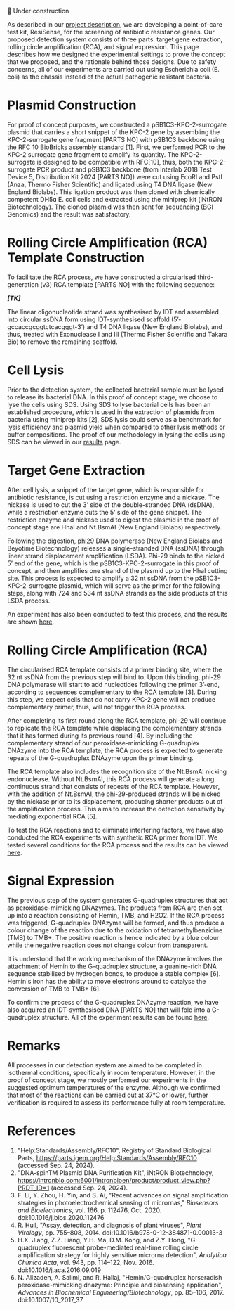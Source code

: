 🚧 Under construction  

As described in our [project description](/project/description), we are developing a point-of-care test kit, ResiSense, for the screening of antibiotic resistance genes. Our proposed detection system consists of three parts: target gene extraction, rolling circle amplification (RCA), and signal expression. This page describes how we designed the experimental settings to prove the concept that we proposed, and the rationale behind those designs. Due to safety concerns, all of our experiments are carried out using Escherichia coli (E. coli) as the chassis instead of the actual pathogenic resistant bacteria.  

# Plasmid Construction
For proof of concept purposes, we constructed a pSB1C3-KPC-2-surrogate plasmid that carries a short snippet of the KPC-2 gene by assembling the KPC-2-surrogate gene fragment [PARTS NO] with pSB1C3 backbone using the RFC 10 BioBricks assembly standard [1]. First, we performed PCR to the KPC-2 surrogate gene fragment to amplify its quantity. The KPC-2-surrogate is designed to be compatible with RFC[10], thus, both the KPC-2-surrogate PCR product and pSB1C3 backbone (from Interlab 2018 Test Device 5, Distribution Kit 2024 [PARTS NO]) were cut using EcoRI and PstI (Anza, Thermo Fisher Scientific) and ligated using T4 DNA ligase (New England Biolabs). This ligation product was then cloned with chemically competent DH5ɑ E. coli cells and extracted using the miniprep kit (iNtRON Biotechnology). The cloned plasmid was then sent for sequencing (BGI Genomics) and the result was satisfactory.  

# Rolling Circle Amplification (RCA) Template Construction
To facilitate the RCA process, we have constructed a circularised third-generation (v3) RCA template [PARTS NO] with the following sequence:  

***[TK]***

The linear oligonucleotide strand was synthesised by IDT and assembled into circular ssDNA form using IDT-synthesised scaffold (5’-gccaccgcggtctcacgggt-3’) and T4 DNA ligase (New England Biolabs), and thus, treated with Exonuclease I and III (Thermo Fisher Scientific and Takara Bio) to remove the remaining scaffold.  

# Cell Lysis
Prior to the detection system, the collected bacterial sample must be lysed to release its bacterial DNA. In this proof of concept stage, we choose to lyse the cells using SDS. Using SDS to lyse bacterial cells has been an established procedure, which is used in the extraction of plasmids from bacteria using miniprep kits [2], SDS lysis could serve as a benchmark for lysis efficiency and plasmid yield when compared to other lysis methods or buffer compositions. The proof of our methodology in lysing the cells using SDS can be viewed in our [results](/wet-lab/results#lysis) page.  

# Target Gene Extraction
After cell lysis, a snippet of the target gene, which is responsible for antibiotic resistance, is cut using a restriction enzyme and a nickase. The nickase is used to cut the 3’ side of the double-stranded DNA (dsDNA), while a restriction enzyme cuts the 5’ side of the gene snippet. The restriction enzyme and nickase used to digest the plasmid in the proof of concept stage are HhaI and Nt.BsmAI (New England Biolabs) respectively.  

Following the digestion, phi29 DNA polymerase (New England Biolabs and Beyotime Biotechnology) releases a single-stranded DNA (ssDNA) through linear strand displacement amplification (LSDA). Phi-29 binds to the nicked 5’ end of the gene, which is the pSB1C3-KPC-2-surrogate in this proof of concept, and then amplifies one strand of the plasmid up to the HhaI cutting site. This process is expected to amplify a 32 nt ssDNA from the pSB1C3-KPC-2-surrogate plasmid, which will serve as the primer for the following steps, along with 724 and 534 nt ssDNA strands as the side products of this LSDA process.  

An experiment has also been conducted to test this process, and the results are shown [here](/wet-lab/results#ntbsmaihhai-lsda).  

# Rolling Circle Amplification (RCA)
The circularised RCA template consists of a primer binding site, where the 32 nt ssDNA from the previous step will bind to. Upon this binding, phi-29 DNA polymerase will start to add nucleotides following the primer 3’-end, according to sequences complementary to the RCA template [3]. During this step, we expect cells that do not carry KPC-2 gene will not produce complementary primer, thus, will not trigger the RCA process.  

After completing its first round along the RCA template, phi-29 will continue to replicate the RCA template while displacing the complementary strands that it has formed during its previous round [4]. By including the complementary strand of our peroxidase-mimicking G-quadruplex DNAzyme into the RCA template, the RCA process is expected to generate repeats of the G-quadruplex DNAzyme upon the primer binding.  

The RCA template also includes the recognition site of the Nt.BsmAI nicking endonuclease. Without Nt.BsmAI, this RCA process will generate a long continuous strand that consists of repeats of the RCA template. However, with the addition of Nt.BsmAI, the phi-29-produced strands will be nicked by the nickase prior to its displacement, producing shorter products out of the amplification process. This aims to increase the detection sensitivity by mediating exponential RCA [5].  

To test the RCA reactions and to eliminate interfering factors, we have also conducted the RCA experiments with synthetic RCA primer from IDT. We tested several conditions for the RCA process and the results can be viewed [here](/wet-lab/results#rca).  

# Signal Expression
The previous step of the system generates G-quadruplex structures that act as peroxidase-mimicking DNAzymes. The products from RCA are then set up into a reaction consisting of Hemin, TMB, and H2O2. If the RCA process was triggered, G-quadruplex DNAzyme will be formed, and thus produce a colour change of the reaction due to the oxidation of tetramethylbenzidine (TMB) to TMB+. The positive reaction is hence indicated by a blue colour while the negative reaction does not change colour from transparent.  

It is understood that the working mechanism of the DNAzyme involves the attachment of Hemin to the G-quadruplex structure, a guanine-rich DNA sequence stabilised by hydrogen bonds, to produce a stable complex [6]. Hemin's iron has the ability to move electrons around to catalyse the conversion of TMB to TMB+ [6].  

To confirm the process of the G-quadruplex DNAzyme reaction, we have also acquired an IDT-synthesised DNA [PARTS NO] that will fold into a G-quadruplex structure. All of the experiment results can be found [here](/wet-lab/results#g-quadruplex-dnazyme-assay).  

# Remarks
All processes in our detection system are aimed to be completed in isothermal conditions, specifically in room temperature. However, in the proof of concept stage, we mostly performed our experiments in the suggested optimum temperatures of the enzyme. Although we confirmed that most of the reactions can be carried out at 37°C or lower, further verification is required to assess its performance fully at room temperature.  

# References
1. "Help:Standards/Assembly/RFC10", Registry of Standard Biological Parts, https://parts.igem.org/Help:Standards/Assembly/RFC10 (accessed Sep. 24, 2024). 
2. "DNA-spinTM Plasmid DNA Purification Kit", iNtRON Biotechnology, https://intronbio.com:6001/intronbioen/product/product_view.php?PRDT_ID=1 (accessed Sep. 24, 2024). 
3. F. Li, Y. Zhou, H. Yin, and S. Ai, "Recent advances on signal amplification strategies in photoelectrochemical sensing of micrornas," *Biosensors and Bioelectronics*, vol. 166, p. 112476, Oct. 2020. doi:10.1016/j.bios.2020.112476 
4. R. Hull, "Assay, detection, and diagnosis of plant viruses", *Plant Virology*, pp. 755–808, 2014. doi:10.1016/b978-0-12-384871-0.00013-3 
5. H.X. Jiang, Z.Z. Liang, Y.H. Ma, D.M. Kong, and Z.Y. Hong, "G-quadruplex fluorescent probe-mediated real-time rolling circle amplification strategy for highly sensitive microrna detection", *Analytica Chimica Acta*, vol. 943, pp. 114–122, Nov. 2016. doi:10.1016/j.aca.2016.09.019 
6. N. Alizadeh, A. Salimi, and R. Hallaj, "Hemin/G-quadruplex horseradish peroxidase-mimicking dnazyme: Principle and biosensing application", *Advances in Biochemical Engineering/Biotechnology*, pp. 85–106, 2017. doi:10.1007/10_2017_37 
